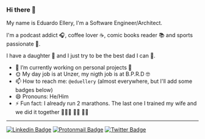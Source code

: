 ### Hi there 👋

My name is Eduardo Ellery, I'm a Software Engineer/Architect.

I'm a podcast addict 🎧, coffee lover ☕, comic books reader 📚 and sports passionate 🏅.

I have a daughter 👧 and I just try to be the best dad I can 💪.

- 🔭 I’m currently working on personal projects 🤫 
- 🌞 My day job is at Unzer, my nigth job is at B.P.R.D 🤓
- 📫 How to reach me: `@eduellery` (almost everywhere, but I'll add some badges below)
- 😄 Pronouns: He/Him
- ⚡ Fun fact: I already run 2 marathons. The last one I trained my wife and we did it together 🧑‍🤝‍🧑 🏃‍♂️ 🏃‍♀️

<!--
![eduellery top languages](https://github-readme-stats.vercel.app/api/top-langs/?username=eduellery)
![eduellery's github stats](https://github-readme-stats.vercel.app/api?username=eduellery)
-->

<!--
**eduellery/eduellery** is a ✨ _special_ ✨ repository because its `README.md` (this file) appears on your GitHub profile.

Here are some ideas to get you started:

- 🔭 I’m currently working on ...
- 🌱 I’m currently learning ...
- 👯 I’m looking to collaborate on ...
- 🤔 I’m looking for help with ...
- 💬 Ask me about ...
- 📫 How to reach me: ...
- 😄 Pronouns: ...
- ⚡ Fun fact: ...
-->
---
[![Linkedin Badge](https://img.shields.io/badge/-eduellery-0072b1?style=flat&logo=Linkedin&logoColor=white&link=https://www.linkedin.com/in/eduellery/)](https://www.linkedin.com/in/eduellery/)
[![Protonmail Badge](https://img.shields.io/badge/eduellery@pm.me-8B89CC?style=flat&logo=protonmail&logoColor=white&link=mailto:eduellery@pm.me)](mailto:eduellery@pm.me) 
[![Twitter Badge](https://img.shields.io/badge/-eduellery-00acee?style=flat&logo=twitter&logoColor=white&link=https://twitter.com/eduellery/)](https://www.twitter.com/eduellery/) 
